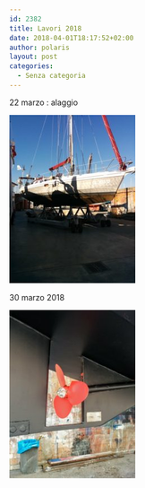 ```yaml
---
id: 2382
title: Lavori 2018
date: 2018-04-01T18:17:52+02:00
author: polaris
layout: post
categories:
  - Senza categoria
---
```

22 marzo : alaggio

![lavori2018](/foto/alaggio_2018.jpg)

30 marzo 2018

![elica](/foto/elica_2018.jpg)
